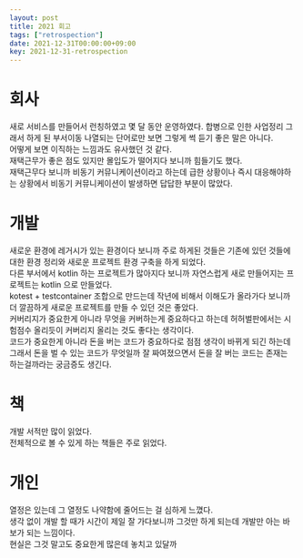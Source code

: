 ```yaml
---
layout: post
title: 2021 회고
tags: ["retrospection"]
date: 2021-12-31T00:00:00+09:00
key: 2021-12-31-retrospection
---
```


# 회사

새로 서비스를 만들어서 런칭하였고 몇 달 동안 운영하였다. 합병으로 인한 사업정리 그래서 하게 된 부서이동 나열되는 단어로만 보면 그렇게 썩 듣기 좋은 말은 아니다.\
어떻게 보면 이직하는 느낌과도 유사했던 것 같다.\
재택근무가 좋은 점도 있지만 몰입도가 떨어지다 보니까 힘들기도 했다.\
재택근무다 보니까 비동기 커뮤니케이션이라고 하는데 급한 상황이나 즉시 대응해야하는 상황에서 비동기 커뮤니케이션이 발생하면 답답한 부분이 많았다.

# 개발

새로운 환경에 레거시가 있는 환경이다 보니까 주로 하게된 것들은 기존에 있던 것들에 대한 환경 정리와 새로운 프로젝트 환경 구축을 하게 되었다.\
다른 부서에서 kotlin 하는 프로젝트가 많아지다 보니까 자연스럽게 새로 만들어지는 프로젝트는 kotlin 으로 만들었다.\
kotest + testcontainer 조합으로 만드는데 작년에 비해서 이해도가 올라가다 보니까 더 깔끔하게 새로운 프로젝트를 만들 수 있던 것은 좋았다.\
커버리지가 중요한게 아니라 무엇을 커버하는게 중요하다고 하는데 허허벌판에서는 시험점수 올리듯이 커버리지 올리는 것도 좋다는 생각이다.\
코드가 중요한게 아니라 돈을 버는 코드가 중요하다로 점점 생각이 바뀌게 되긴 하는데 그래서 돈을 벌 수 있는 코드가 무엇일까 잘 짜여졌으면서 돈을 잘 버는 코드는 존재는 하는걸까라는 궁금증도 생긴다.

# 책

개발 서적만 많이 읽었다.\
전체적으로 볼 수 있게 하는 책들은 주로 읽었다.

# 개인

열정은 있는데 그 열정도 나약함에 줄어드는 걸 심하게 느꼈다.\
생각 없이 개발 할 때가 시간이 제일 잘 가다보니까 그것만 하게 되는데 개발만 아는 바보가 되는 느낌이다.\
현실은 그것 말고도 중요한게 많은데 놓치고 있달까
